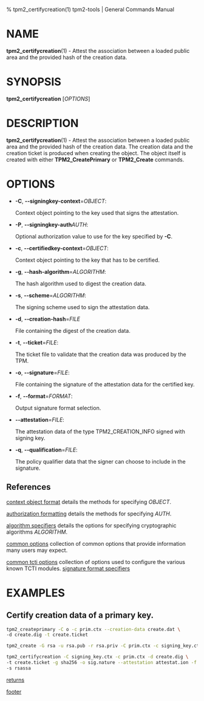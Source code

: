 % tpm2_certifycreation(1) tpm2-tools | General Commands Manual

# NAME

**tpm2_certifycreation**(1) - Attest the association between a loaded public
area and the provided hash of the creation data.

# SYNOPSIS

**tpm2_certifycreation** [*OPTIONS*]

# DESCRIPTION

**tpm2_certifycreation**(1) - Attest the association between a loaded public
area and the provided hash of the creation data. The creation data and the
creation ticket is produced when creating the object. The object itself is
created with either **TPM2_CreatePrimary** or **TPM2_Create** commands.

# OPTIONS

  * **-C**, **\--signingkey-context**=_OBJECT_:

    Context object pointing to the key used that signs the attestation.

  * **-P**, **\--signingkey-auth**_AUTH_:

    Optional authorization value to use for the key specified by **-C**.

  * **-c**, **\--certifiedkey-context**=_OBJECT_:

    Context object pointing to the key that has to be certified.

  * **-g**, **\--hash-algorithm**=_ALGORITHM_:

    The hash algorithm used to digest the creation data.

  * **-s**, **\--scheme**=_ALGORITHM_:

    The signing scheme used to sign the attestation data.

  * **-d**, **\--creation-hash**=_FILE_

    File containing the digest of the creation data.

  * **-t**, **\--ticket**=_FILE_:

    The ticket file to validate that the creation data was produced by the TPM.

  * **-o**, **\--signature**=_FILE_:

    File containing the signature of the attestation data for the certified key.

  * **-f**, **\--format**=_FORMAT_:

    Output signature format selection.

  * **--attestation**=_FILE_:

    The attestation data of the type TPM2_CREATION_INFO signed with signing key.

  * **-q**, **\--qualification**=_FILE_:

    The policy qualifier data that the signer can choose to include in the
    signature.

## References

[context object format](common/ctxobj.md) details the methods for specifying
_OBJECT_.

[authorization formatting](common/authorizations.md) details the methods for
specifying _AUTH_.

[algorithm specifiers](common/alg.md) details the options for specifying
cryptographic algorithms _ALGORITHM_.

[common options](common/options.md) collection of common options that provide
information many users may expect.

[common tcti options](common/tcti.md) collection of options used to configure
the various known TCTI modules.
[signature format specifiers](common/signature.md)

# EXAMPLES

## Certify creation data of a primary key.

```bash
tpm2_createprimary -C o -c prim.ctx --creation-data create.dat \
-d create.dig -t create.ticket

tpm2_create -G rsa -u rsa.pub -r rsa.priv -C prim.ctx -c signing_key.ctx

tpm2_certifycreation -C signing_key.ctx -c prim.ctx -d create.dig \
-t create.ticket -g sha256 -o sig.nature --attestation attestat.ion -f plain \
-s rsassa
```

[returns](common/returns.md)

[footer](common/footer.md)
